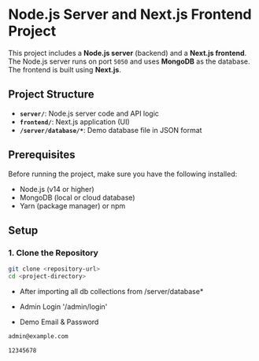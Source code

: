 # Node.js Server and Next.js Frontend Project

This project includes a **Node.js server** (backend) and a **Next.js frontend**. The Node.js server runs on port `5050` and uses **MongoDB** as the database. The frontend is built using **Next.js**.

## Project Structure

-   **`server/`**: Node.js server code and API logic
-   **`frontend/`**: Next.js application (UI)
-   **`/server/database/*`**: Demo database file in JSON format

## Prerequisites

Before running the project, make sure you have the following installed:

-   Node.js (v14 or higher)
-   MongoDB (local or cloud database)
-   Yarn (package manager) or npm

## Setup

### 1. Clone the Repository

```bash
git clone <repository-url>
cd <project-directory>

```

-   After importing all db collections from /server/database\*
-   Admin Login '/admin/login'

-   Demo Email & Password

```bash
admin@example.com
```

```bash
12345678

```
